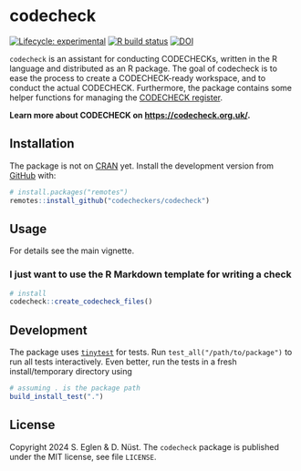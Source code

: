 
<!-- README.md is generated from README.Rmd. Please edit that file -->

# codecheck

<!-- badges: start -->

[![Lifecycle:
experimental](https://img.shields.io/badge/lifecycle-experimental-orange.svg)](https://www.tidyverse.org/lifecycle/#experimental)
[![R build
status](https://github.com/codecheckers/codecheck/workflows/R-CMD-check/badge.svg)](https://github.com/codecheckers/codecheck/actions)
[![DOI](https://zenodo.org/badge/256862293.svg)](https://zenodo.org/badge/latestdoi/256862293)
<!-- badges: end -->

`codecheck` is an assistant for conducting CODECHECKs, written in the R
language and distributed as an R package. The goal of codecheck is to
ease the process to create a CODECHECK-ready workspace, and to conduct
the actual CODECHECK. Furthermore, the package contains some helper
functions for managing the [CODECHECK
register](https://codecheck.org.uk/register/).

**Learn more about CODECHECK on <https://codecheck.org.uk/>.**

## Installation

The package is not on [CRAN](https://CRAN.R-project.org) yet. Install
the development version from
[GitHub](https://github.com/codecheckers/codecheck) with:

``` r
# install.packages("remotes")
remotes::install_github("codecheckers/codecheck")
```

## Usage

For details see the main vignette.

### I just want to use the R Markdown template for writing a check

``` r
# install
codecheck::create_codecheck_files()
```

## Development

The package uses
[`tinytest`](https://cran.r-project.org/package=tinytest) for tests. Run
`test_all("/path/to/package")` to run all tests interactively. Even
better, run the tests in a fresh install/temporary directory using

``` r
# assuming . is the package path
build_install_test(".")
```

## License

Copyright 2024 S. Eglen & D. Nüst. The `codecheck` package is published
under the MIT license, see file `LICENSE`.
